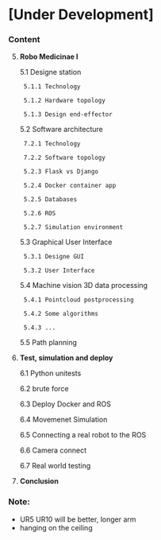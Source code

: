 # [Under Development]
### Content

5) **Robo Medicinae I** 
    
    5.1 Designe station
    
        5.1.1 Technology

        5.1.2 Hardware topology

        5.1.3 Design end-effector
    
    5.2 Software architecture
        
        7.2.1 Technology
        
        7.2.2 Software topology
        
        5.2.3 Flask vs Django
        
        5.2.4 Docker container app
        
        5.2.5 Databases
   
        5.2.6 ROS
    
        5.2.7 Simulation environment
    
    5.3 Graphical User Interface
        
        5.3.1 Designe GUI
        
        5.3.2 User Interface
        
    5.4 Machine vision 3D data processing
    
        5.4.1 Pointcloud postprocessing
        
        5.4.2 Some algorithms 
        
        5.4.3 ...
    
    5.5 Path planning

6) **Test, simulation and deploy**
    
    6.1 Python unitests
    
    6.2 brute force
    
    6.3 Deploy Docker and ROS
    
    6.4 Movemenet Simulation
    
    6.5 Connecting a real robot to the ROS
    
    6.6 Camera connect
    
    6.7 Real world testing

7) **Conclusion**

### Note:
* UR5 UR10 will be better, longer arm
* hanging on the ceiling
